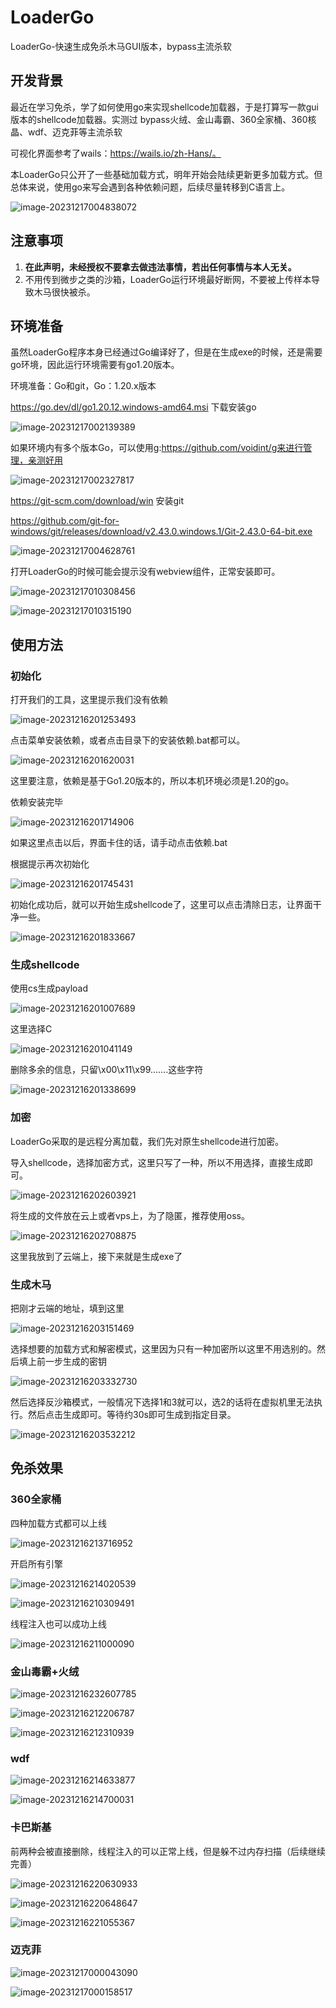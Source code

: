# LoaderGo

LoaderGo-快速生成免杀木马GUI版本，bypass主流杀软

## 开发背景

最近在学习免杀，学了如何使用go来实现shellcode加载器，于是打算写一款gui版本的shellcode加载器。实测过 bypass火绒、金山毒霸、360全家桶、360核晶、wdf、迈克菲等主流杀软

可视化界面参考了wails：https://wails.io/zh-Hans/。 

本LoaderGo只公开了一些基础加载方式，明年开始会陆续更新更多加载方式。但总体来说，使用go来写会遇到各种依赖问题，后续尽量转移到C语言上。

![image-20231217004838072](./Readme.assets/image-20231217004838072.png)

## 注意事项

1. **在此声明，未经授权不要拿去做违法事情，若出任何事情与本人无关。**
2. 不用传到微步之类的沙箱，LoaderGo运行环境最好断网，不要被上传样本导致木马很快被杀。

## 环境准备

虽然LoaderGo程序本身已经通过Go编译好了，但是在生成exe的时候，还是需要go环境，因此运行环境需要有go1.20版本。

环境准备：Go和git，Go：1.20.x版本

https://go.dev/dl/go1.20.12.windows-amd64.msi 下载安装go

![image-20231217002139389](./Readme.assets/image-20231217002139389.png)

如果环境内有多个版本Go，可以使用g:https://github.com/voidint/g来进行管理，亲测好用

![image-20231217002327817](./Readme.assets/image-20231217002327817.png)

https://git-scm.com/download/win 安装git

https://github.com/git-for-windows/git/releases/download/v2.43.0.windows.1/Git-2.43.0-64-bit.exe

![image-20231217004628761](./Readme.assets/image-20231217004628761.png)



打开LoaderGo的时候可能会提示没有webview组件，正常安装即可。

![image-20231217010308456](./Readme.assets/image-20231217010308456.png)

![image-20231217010315190](./Readme.assets/image-20231217010315190.png)

## 使用方法

### 初始化

打开我们的工具，这里提示我们没有依赖

![image-20231216201253493](./Readme.assets/image-20231216201253493.png)

点击菜单安装依赖，或者点击目录下的安装依赖.bat都可以。

![image-20231216201620031](./Readme.assets/image-20231216201620031.png)

这里要注意，依赖是基于Go1.20版本的，所以本机环境必须是1.20的go。

依赖安装完毕

![image-20231216201714906](./Readme.assets/image-20231216201714906.png)

如果这里点击以后，界面卡住的话，请手动点击依赖.bat

根据提示再次初始化

![image-20231216201745431](./Readme.assets/image-20231216201745431.png)

初始化成功后，就可以开始生成shellcode了，这里可以点击清除日志，让界面干净一些。

![image-20231216201833667](./Readme.assets/image-20231216201833667.png)

### 生成shellcode

使用cs生成payload

![image-20231216201007689](./Readme.assets/image-20231216201007689.png)

这里选择C

![image-20231216201041149](./Readme.assets/image-20231216201041149.png)

删除多余的信息，只留\x00\x11\x99…….这些字符

![image-20231216201338699](./Readme.assets/image-20231216201338699.png)

### 加密

LoaderGo采取的是远程分离加载，我们先对原生shellcode进行加密。

导入shellcode，选择加密方式，这里只写了一种，所以不用选择，直接生成即可。

![image-20231216202603921](./Readme.assets/image-20231216202603921.png)

将生成的文件放在云上或者vps上，为了隐匿，推荐使用oss。

![image-20231216202708875](./Readme.assets/image-20231216202708875.png)

这里我放到了云端上，接下来就是生成exe了

### 生成木马

把刚才云端的地址，填到这里

![image-20231216203151469](./Readme.assets/image-20231216203151469.png)

选择想要的加载方式和解密模式，这里因为只有一种加密所以这里不用选别的。然后填上前一步生成的密钥

![image-20231216203332730](./Readme.assets/image-20231216203332730.png)

然后选择反沙箱模式，一般情况下选择1和3就可以，选2的话将在虚拟机里无法执行。然后点击生成即可。等待约30s即可生成到指定目录。

![image-20231216203532212](./Readme.assets/image-20231216203532212.png)



## 免杀效果

### 360全家桶

四种加载方式都可以上线

![image-20231216213716952](./Readme.assets/image-20231216213716952.png)

开启所有引擎

![image-20231216214020539](./Readme.assets/image-20231216214020539.png)

![image-20231216210309491](./Readme.assets/image-20231216210309491.png)

线程注入也可以成功上线

![image-20231216211000090](./Readme.assets/image-20231216211000090.png)

### 金山毒霸+火绒

![image-20231216232607785](./Readme.assets/image-20231216232607785.png)

![image-20231216212206787](./Readme.assets/image-20231216212206787.png)

![image-20231216212310939](./Readme.assets/image-20231216212310939.png)



### wdf

![image-20231216214633877](./Readme.assets/image-20231216214633877.png)

![image-20231216214700031](./Readme.assets/image-20231216214700031.png)

### 卡巴斯基

前两种会被直接删除，线程注入的可以正常上线，但是躲不过内存扫描（后续继续完善）

![image-20231216220630933](./Readme.assets/image-20231216220630933.png)

![image-20231216220648647](./Readme.assets/image-20231216220648647.png)

![image-20231216221055367](./Readme.assets/image-20231216221055367.png)



### 迈克菲

![image-20231217000043090](./Readme.assets/image-20231217000043090.png)

![image-20231217000158517](./Readme.assets/image-20231217000158517.png)


